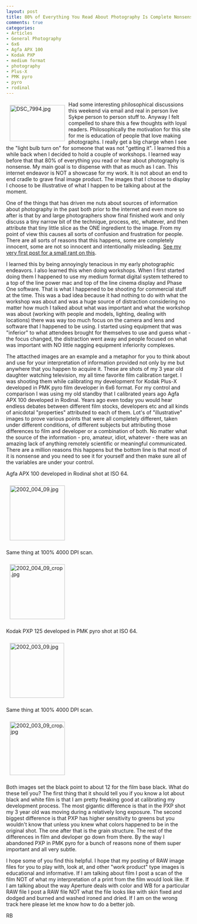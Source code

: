 ```yaml
---
layout: post
title: 80% of Everything You Read About Photography Is Complete Nonsense
comments: true
categories:
- Articles
- General Photography
- 6x6
- Agfa APX 100
- Kodak PXP
- medium format
- photography
- Plus-X
- PMK pyro
- pyro
- rodinal
---
```

<a rel="lightbox" href="/wp-content/uploads/2009/06/DSC_7994.jpg"><img title="DSC_7994.jpg" src="/wp-content/uploads/2009/06/.thumbs/.DSC_7994.jpg" border="0" alt="DSC_7994.jpg" hspace="10" vspace="10" width="150" height="99" align="left" /></a>Had some interesting philosophical discussions this weekend via email and real in person live Sykpe person to person stuff to. Anyway I felt compelled to share this a few thoughts with loyal readers. Philosophically the motivation for this site for me is education of people that love making photographs. I really get a big charge when I see the "light bulb turn on" for someone that was not "getting it". I learned this a while back when I decided to hold a couple of workshops. I learned way before that that 80% of everything you read or hear about photography is nonsense. My main goal is to dispense with that as much as I can. This internet endeavor is NOT a showcase for my work. It is not about an end to end cradle to grave final image product. The images that I choose to display I choose to be illustrative of what I happen to be talking about at the moment.

One of the things that has driven me nuts about sources of information about photography in the past both prior to the internet and even more so after is that by and large photographers show final finished work and only discuss a tiny narrow bit of the technique, process, etc, whatever, and then attribute that tiny little slice as the ONE ingredient to the image. From my point of view this causes all sorts of confusion and frustration for people. There are all sorts of reasons that this happens, some are completely innocent, some are not so innocent and intentionally misleading. <a href="http://photo.rwboyer.com/2008/03/lies-damned-lies-and-statistics/">See my very first post for a small rant on this</a>.

I learned this by being annoyingly tenacious in my early photographic endeavors. I also learned this when doing workshops. When I first started doing them I happened to use my medium format digital system tethered to a top of the line power mac and top of the line cinema display and Phase One software. That is what I happened to be shooting for commercial stuff at the time. This was a bad idea because it had nothing to do with what the workshop was about and was a huge source of distraction considering no matter how much I talked about what was important and what the workshop was about (working with people and models, lighting, dealing with locations) there was way too much focus on the camera and lens and software that I happened to be using. I started using equipment that was "inferior" to what attendees brought for themselves to use and guess what - the focus changed, the distraction went away and people focused on what was important with NO little nagging equipment inferiority complexes.

The attacthed images are an example and a metaphor for you to think about and use for your interpretation of information provided not only by me but anywhere that you happen to acquire it. These are shots of my 3 year old daughter watching television, my all time favorite film calibration target. I was shooting them while calibrating my development for Kodak Plus-X developed in PMK pyro film developer in 6x6 format. For my control and comparison I was using my old standby that I calibrated years ago Agfa APX 100 developed in Rodinal. Years ago even today you would hear endless debates between different film stocks, developers etc and all kinds of anicdotal "properties" attributed to each of them. Lot's of "illustrative" images to prove various points that were all completely different, taken under different conditions, of different subjects but attributing those differences to film and developer or a combination of both. No matter what the source of the information - pro, amateur, idiot, whatever - there was an amazing lack of anything remotely scientific or meaningful communicated. There are a million reasons this happens but the bottom line is that most of it is nonsense and you need to see it for yourself and then make sure all of the variables are under your control.

Agfa APX 100 developed in Rodinal shot at ISO 64.

<a rel="lightbox" href="/wp-content/uploads/2009/06/2002_004_09.jpg"><img title="2002_004_09.jpg" src="/wp-content/uploads/2009/06/.thumbs/.2002_004_09.jpg" border="0" alt="2002_004_09.jpg" hspace="10" vspace="10" width="150" height="150" /></a>

Same thing at 100% 4000 DPI scan.

<a rel="lightbox" href="/wp-content/uploads/2009/06/2002_004_09_crop.jpg"><img title="2002_004_09_crop.jpg" src="/wp-content/uploads/2009/06/.thumbs/.2002_004_09_crop.jpg" border="0" alt="2002_004_09_crop.jpg" hspace="10" vspace="10" width="150" height="150" /></a>

Kodak PXP 125 developed in PMK pyro shot at ISO 64.

<a rel="lightbox" href="/wp-content/uploads/2009/06/2002_003_09.jpg"><img title="2002_003_09.jpg" src="/wp-content/uploads/2009/06/.thumbs/.2002_003_09.jpg" border="0" alt="2002_003_09.jpg" hspace="10" vspace="10" width="148" height="150" /></a>

Same thing at 100% 4000 DPI scan.

<a rel="lightbox" href="/wp-content/uploads/2009/06/2002_003_09_crop.jpg"><img title="2002_003_09_crop.jpg" src="/wp-content/uploads/2009/06/.thumbs/.2002_003_09_crop.jpg" border="0" alt="2002_003_09_crop.jpg" hspace="10" vspace="10" width="150" height="146" /></a>

Both images set the black point to about 12 for the film base black. What do these tell you? The first thing that it should tell you if you know a lot about black and white film is that I am pretty freaking good at calibrating my development process. The most gigantic difference is that in the PXP shot my 3 year old was moving during a relatively long exposure. The second biggest difference is that PXP has higher sensitivity to greens but you wouldn't know that unless you knew what colors happened to be in the original shot. The one after that is the grain structure. The rest of the differences in film and devloper go down from there. By the way I abandoned PXP in PMK pyro for a bunch of reasons none of them super important and all very subtle.

I hope some of you find this helpful. I hope that my posting of RAW image files for you to play with, look at, and other "work product" type images is educational and informative. If I am talking about film I post a scan of the film NOT of what my interpretation of a print from the film would look like. If I am talking about the way Aperture deals with color and WB for a particular RAW file I post a RAW file NOT what the file looks like with skin fixed and dodged and burned and washed ironed and dried. If I am on the wrong track here please let me know how to do a better job.

RB